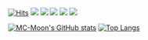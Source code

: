 [![Hits](https://hits.seeyoufarm.com/api/count/incr/badge.svg?url=https%3A%2F%2Fgithub.com%2FMC-Moon&count_bg=%2379C83D&title_bg=%23555555&icon=&icon_color=%23E7E7E7&title=hits&edge_flat=false)](https://hits.seeyoufarm.com)
<img src="https://img.shields.io/badge/Ubuntu-E95420?style=flat-square&logo=Ubuntu&logoColor=white"/> <img src="https://img.shields.io/badge/ROS-007396?style=flat-square&logo=ROS&logoColor=white"/> <img src="https://img.shields.io/badge/C++-00599C?style=flat-square&logo=C%2B%2B&logoColor=white"/> <img src="https://img.shields.io/badge/Python-3776AB?style=flat-square&logo=Python&logoColor=white"/> <img src="https://img.shields.io/badge/Docker-2496ED?style=flat-square&logo=Docker&logoColor=white"/>

[![MC-Moon's GitHub stats](https://github-readme-stats.vercel.app/api?username=MC-Moon&count_private=true&show_icons=true&theme=algolia&include_orgs=true)](https://github.com/MC-Moon)
[![Top Langs](https://github-readme-stats.vercel.app/api/top-langs/?username=MC-Moon&layout=donut&theme=algolia)](https://github.com/MC-Moon)
